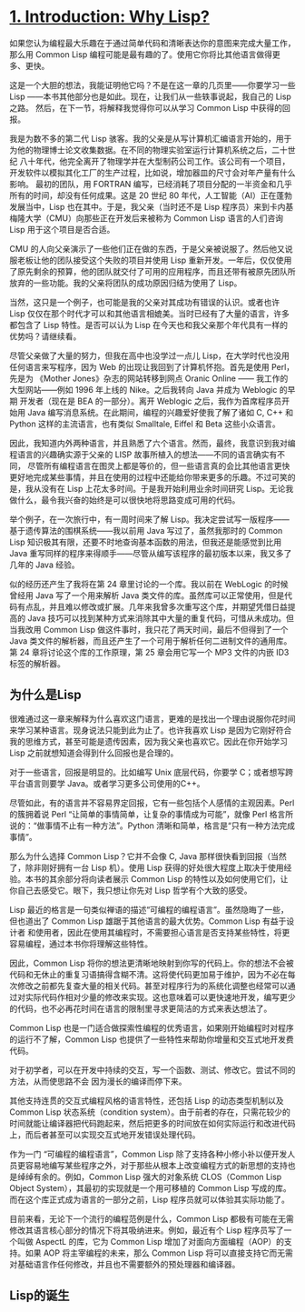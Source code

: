 # [1. Introduction: Why Lisp?](http://www.gigamonkeys.com/book/introduction-why-lisp.html)

如果您认为编程最大乐趣在于通过简单代码和清晰表达你的意图来完成大量工作，那么用 Common Lisp 编程可能是最有趣的了。使用它你将比其他语言做得更多、更快。


这是一个大胆的想法，我能证明他它吗？不是在这一章的几页里——你要学习一些 Lisp ——本书其他部分也是如此。现在，让我们从一些轶事说起，我自己的 Lisp 之路。
然后，在下一节，将解释我觉得你可以从学习 Common Lisp 中获得的回报。


我是为数不多的第二代 Lisp 骇客。我的父亲是从写计算机汇编语言开始的，用于为他的物理博士论文收集数据。在不同的物理实验室运行计算机系统之后，二十世纪
八十年代，他完全离开了物理学并在大型制药公司工作。该公司有一个项目，开发软件以模拟其化工厂的生产过程，比如说，增加器皿的尺寸会对年产量有什么影响。
最初的团队，用 FORTRAN 编写，已经消耗了项目分配的一半资金和几乎所有的时间，却没有任何成果。这是 20 世纪 80 年代，人工智能（AI）正在蓬勃发展当中，Lisp 也在其中。于是，我父亲（当时还不是 Lisp 程序员）来到卡内基梅隆大学（CMU）向那些正在开发后来被称为 Common Lisp 语言的人们咨询 Lisp 用于这个项目是否合适。

CMU 的人向父亲演示了一些他们正在做的东西，于是父亲被说服了。然后他又说服老板让他的团队接受这个失败的项目并使用 Lisp 重新开发。一年后，仅仅使用了原先剩余的预算，他的团队就交付了可用的应用程序，而且还带有被原先团队所放弃的一些功能。我的父亲将团队的成功原因归结为使用了 Lisp。

当然，这只是一个例子，也可能是我的父亲对其成功有错误的认识。或者也许 Lisp 仅仅在那个时代才可以和其他语言相媲美。当时已经有了大量的语言，许多都包含了 Lisp 特性。是否可以认为 Lisp 在今天也和我父亲那个年代具有一样的优势吗？请继续看。

尽管父亲做了大量的努力，但我在高中也没学过一点儿 Lisp，在大学时代也没用任何语言来写程序，因为 Web 的出现让我回到了计算机怀抱。首先是使用 Perl，先是为
《Mother Jones》杂志的网站转移到网点 Oranic Online —— 我工作的大型网站——例如 1996 年上线的 Nike。之后我转向 Java 并成为 Weblogic 的早期
开发者（现在是 BEA 的一部分）。离开 Weblogic 之后，我作为首席程序员开始用 Java 编写消息系统。在此期间，编程的兴趣爱好使我了解了诸如 C, C++ 和 Python 这样的主流语言，也有类似 Smalltale, Eiffel 和 Beta 这些小众语言。

因此，我知道内外两种语言，并且熟悉了六个语言。然而，最终，我意识到我对编程语言的兴趣确实源于父亲的 LISP 故事所植入的想法——不同的语言确实有不同，
尽管所有编程语言在图灵上都是等价的，但一些语言真的会比其他语言更快更好地完成某些事情，并且在使用的过程中还能给你带来更多的乐趣。不过可笑的是，我从没有在 Lisp 上花太多时间。于是我开始利用业余时间研究 Lisp。无论我做什么，最令我兴奋的始终是可以很快地将思路变成可用的代码。

举个例子，在一次旅行中，有一周时间来了解 Lisp。我决定尝试写一版程序——基于遗传算法的围棋系统——我以前用 Java 写过了，虽然我那时的 Common Lisp 知识极其有限，还要不时地查询基本函数的用法，但我还是能感觉到比用 Java 重写同样的程序来得顺手——尽管从编写该程序的最初版本以来，我又多了几年的 Java 经验。

似的经历还产生了我将在第 24 章里讨论的一个库。我以前在 WebLogic 的时候曾经用 Java 写了一个用来解析 Java 类文件的库。虽然库可以正常使用，但是代码有点乱，并且难以修改或扩展。几年来我曾多次重写这个库，并期望凭借日益提高的 Java 技巧可以找到某种方式来消除其中大量的重复代码，可惜从未成功。但当我改用 Common Lisp 做这件事时，我只花了两天时间，最后不但得到了一个 Java 类文件的解析器，而且还产生了一个可用于解析任何二进制文件的通用库。第 24 章将讨论这个库的工作原理，第 25 章会用它写一个 MP3 文件的内嵌 ID3 标签的解析器。

## 为什么是Lisp
很难通过这一章来解释为什么喜欢这门语言，更难的是找出一个理由说服你花时间来学习某种语言。现身说法只能到此为止了。也许我喜欢 Lisp 是因为它刚好符合我的思维方式，甚至可能是遗传因素，因为我父亲也喜欢它。因此在你开始学习 Lisp 之前就想知道会得到什么回报也是合理的。

对于一些语言，回报是明显的。比如编写 Unix 底层代码，你要学 C；或者想写跨平台语言则要学 Java。或者学习更多公司使用的C++。

尽管如此，有的语言并不容易界定回报，它有一些包括个人感情的主观因素。Perl 的簇拥着说 Perl “让简单的事情简单，让复杂的事情成为可能”，就像 Perl 格言所说的：“做事情不止有一种方法”。Python 清晰和简单，格言是“只有一种方法完成事情”。

那么为什么选择 Common Lisp？它并不会像 C, Java 那样很快看到回报（当然了，除非刚好拥有一台 Lisp 机）。使用 Lisp 获得的好处很大程度上取决于使用经
验。本书的其余部分将向读者展示 Common Lisp 的特性以及如何使用它们，让你自己去感受它。眼下，我只想让你先对 Lisp 哲学有个大致的感受。

Lisp 最近的格言是一句类似禅语的描述“可编程的编程语言”。虽然隐晦了一些，但也道出了 Common Lisp 雄踞于其他语言的最大优势。Common Lisp 有益于设计者
和使用者，因此在使用其编程时，不需要担心语言是否支持某些特性，将更容易编程，通过本书你将理解这些特性。

因此，Common Lisp 将你的想法更清晰地映射到你写的代码上。你的想法不会被代码和无休止的重复习语搞得含糊不清。这将使代码更加易于维护，因为不必在每次修改之前都先复查大量的相关代码。甚至对程序行为的系统化调整也经常可以通过对实际代码作相对少量的修改来实现。这也意味着可以更快速地开发，编写更少的代码，也不必再花时间在语言的限制里寻求更简洁的方式来表达想法了。

Common Lisp 也是一门适合做探索性编程的优秀语言，如果刚开始编程时对程序的运行不了解，Common Lisp 也提供了一些特性来帮助你增量和交互式地开发费代码。

对于初学者，可以在开发中持续的交互，写一个函数、测试、修改它。尝试不同的方法，从而使思路不会 因为漫长的编译而停下来。

其他支持连贯的交互式编程风格的语言特性，还包括 Lisp 的动态类型机制以及 Common Lisp 状态系统（condition system）。由于前者的存在，只需花较少的时间就能让编译器把代码跑起来，然后把更多的时间放在如何实际运行和改进代码上，而后者甚至可以实现交互式地开发错误处理代码。


作为一门 “可编程的编程语言”，Common Lisp 除了支持各种小修小补以便开发人员更容易地编写某些程序之外，对于那些从根本上改变编程方式的新思想的支持也是绰绰有余的。例如，Common Lisp 强大的对象系统 CLOS（Common Lisp Object System），其最初的实现就是一个用可移植的 Common Lisp 写成的库。而在这个库正式成为语言的一部分之前，Lisp 程序员就可以体验其实际功能了。

目前来看，无论下一个流行的编程范例是什么，Common Lisp 都极有可能在无需修改其语言核心部分的情况下将其吸纳进来。例如，最近有个 Lisp 程序员写了一个叫做 AspectL 的库，它为 Common Lisp 增加了对面向方面编程（AOP）的支持。如果 AOP 将主宰编程的未来，那么 Common Lisp 将可以直接支持它而无需对基础语言作任何修改，并且也不需要额外的预处理器和编译器。

## Lisp的诞生
